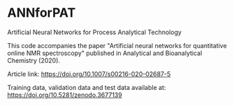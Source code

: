 # ANNforPAT
Artificial Neural Networks for Process Analytical Technology

This code accompanies the paper "Artificial neural networks for quantitative online NMR spectroscopy" published in Analytical and Bioanalytical Chemistry (2020).

Article link: https://doi.org/10.1007/s00216-020-02687-5

Training data, validation data and test data available at: https://doi.org/10.5281/zenodo.3677139
